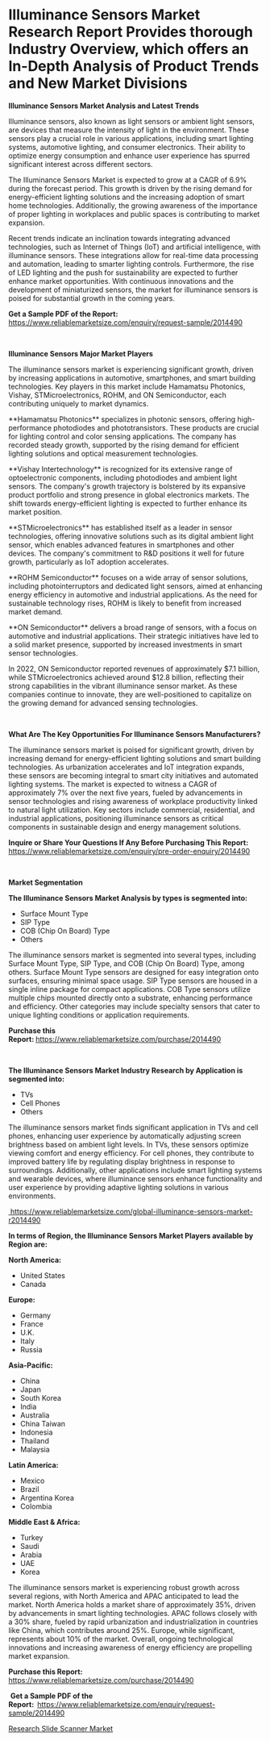 <p><h1>Illuminance Sensors Market Research Report Provides thorough Industry Overview, which offers an In-Depth Analysis of Product Trends and New Market Divisions</h1></p><p><strong>Illuminance Sensors Market Analysis and Latest Trends</strong></p>
<p><p>Illuminance sensors, also known as light sensors or ambient light sensors, are devices that measure the intensity of light in the environment. These sensors play a crucial role in various applications, including smart lighting systems, automotive lighting, and consumer electronics. Their ability to optimize energy consumption and enhance user experience has spurred significant interest across different sectors.</p><p>The Illuminance Sensors Market is expected to grow at a CAGR of 6.9% during the forecast period. This growth is driven by the rising demand for energy-efficient lighting solutions and the increasing adoption of smart home technologies. Additionally, the growing awareness of the importance of proper lighting in workplaces and public spaces is contributing to market expansion.</p><p>Recent trends indicate an inclination towards integrating advanced technologies, such as Internet of Things (IoT) and artificial intelligence, with illuminance sensors. These integrations allow for real-time data processing and automation, leading to smarter lighting controls. Furthermore, the rise of LED lighting and the push for sustainability are expected to further enhance market opportunities. With continuous innovations and the development of miniaturized sensors, the market for illuminance sensors is poised for substantial growth in the coming years.</p></p>
<p><strong>Get a Sample PDF of the Report:&nbsp;</strong> <a href="https://www.reliablemarketsize.com/enquiry/request-sample/2014490?utm_campaign=2747&utm_medium=2&utm_source=Github&utm_content=ia&utm_term=29032025&utm_id=illuminance-sensors">https://www.reliablemarketsize.com/enquiry/request-sample/2014490</a></p>
<p>&nbsp;</p>
<p><strong>Illuminance Sensors Major Market Players</strong></p>
<p><p>The illuminance sensors market is experiencing significant growth, driven by increasing applications in automotive, smartphones, and smart building technologies. Key players in this market include Hamamatsu Photonics, Vishay, STMicroelectronics, ROHM, and ON Semiconductor, each contributing uniquely to market dynamics.</p><p>**Hamamatsu Photonics** specializes in photonic sensors, offering high-performance photodiodes and phototransistors. These products are crucial for lighting control and color sensing applications. The company has recorded steady growth, supported by the rising demand for efficient lighting solutions and optical measurement technologies.</p><p>**Vishay Intertechnology** is recognized for its extensive range of optoelectronic components, including photodiodes and ambient light sensors. The company's growth trajectory is bolstered by its expansive product portfolio and strong presence in global electronics markets. The shift towards energy-efficient lighting is expected to further enhance its market position.</p><p>**STMicroelectronics** has established itself as a leader in sensor technologies, offering innovative solutions such as its digital ambient light sensor, which enables advanced features in smartphones and other devices. The company's commitment to R&D positions it well for future growth, particularly as IoT adoption accelerates.</p><p>**ROHM Semiconductor** focuses on a wide array of sensor solutions, including photointerruptors and dedicated light sensors, aimed at enhancing energy efficiency in automotive and industrial applications. As the need for sustainable technology rises, ROHM is likely to benefit from increased market demand.</p><p>**ON Semiconductor** delivers a broad range of sensors, with a focus on automotive and industrial applications. Their strategic initiatives have led to a solid market presence, supported by increased investments in smart sensor technologies.</p><p>In 2022, ON Semiconductor reported revenues of approximately $7.1 billion, while STMicroelectronics achieved around $12.8 billion, reflecting their strong capabilities in the vibrant illuminance sensor market. As these companies continue to innovate, they are well-positioned to capitalize on the growing demand for advanced sensing technologies.</p></p>
<p>&nbsp;</p>
<p><strong>What Are The Key Opportunities For Illuminance Sensors Manufacturers?</strong></p>
<p><p>The illuminance sensors market is poised for significant growth, driven by increasing demand for energy-efficient lighting solutions and smart building technologies. As urbanization accelerates and IoT integration expands, these sensors are becoming integral to smart city initiatives and automated lighting systems. The market is expected to witness a CAGR of approximately 7% over the next five years, fueled by advancements in sensor technologies and rising awareness of workplace productivity linked to natural light utilization. Key sectors include commercial, residential, and industrial applications, positioning illuminance sensors as critical components in sustainable design and energy management solutions.</p></p>
<p><strong>Inquire or Share Your Questions If Any Before Purchasing This Report:</strong> <a href="https://www.reliablemarketsize.com/enquiry/pre-order-enquiry/2014490?utm_campaign=2747&utm_medium=2&utm_source=Github&utm_content=ia&utm_term=29032025&utm_id=illuminance-sensors">https://www.reliablemarketsize.com/enquiry/pre-order-enquiry/2014490</a></p>
<p>&nbsp;</p>
<p><strong>Market Segmentation</strong></p>
<p><strong>The Illuminance Sensors Market Analysis by types is segmented into:</strong></p>
<p><ul><li>Surface Mount Type</li><li>SIP Type</li><li>COB (Chip On Board) Type</li><li>Others</li></ul></p>
<p><p>The illuminance sensors market is segmented into several types, including Surface Mount Type, SIP Type, and COB (Chip On Board) Type, among others. Surface Mount Type sensors are designed for easy integration onto surfaces, ensuring minimal space usage. SIP Type sensors are housed in a single inline package for compact applications. COB Type sensors utilize multiple chips mounted directly onto a substrate, enhancing performance and efficiency. Other categories may include specialty sensors that cater to unique lighting conditions or application requirements.</p></p>
<p><strong>Purchase this Report:&nbsp;</strong><a href="https://www.reliablemarketsize.com/purchase/2014490?utm_campaign=2747&utm_medium=2&utm_source=Github&utm_content=ia&utm_term=29032025&utm_id=illuminance-sensors">https://www.reliablemarketsize.com/purchase/2014490</a></p>
<p>&nbsp;</p>
<p><strong>The Illuminance Sensors Market Industry Research by Application is segmented into:</strong></p>
<p><ul><li>TVs</li><li>Cell Phones</li><li>Others</li></ul></p>
<p><p>The illuminance sensors market finds significant application in TVs and cell phones, enhancing user experience by automatically adjusting screen brightness based on ambient light levels. In TVs, these sensors optimize viewing comfort and energy efficiency. For cell phones, they contribute to improved battery life by regulating display brightness in response to surroundings. Additionally, other applications include smart lighting systems and wearable devices, where illuminance sensors enhance functionality and user experience by providing adaptive lighting solutions in various environments.</p></p>
<p><a href="https://www.reliablemarketsize.com/global-illuminance-sensors-market-r2014490?utm_campaign=2747&utm_medium=2&utm_source=Github&utm_content=ia&utm_term=29032025&utm_id=illuminance-sensors">&nbsp;https://www.reliablemarketsize.com/global-illuminance-sensors-market-r2014490</a></p>
<p><strong>In terms of Region, the Illuminance Sensors Market Players available by Region are:</strong></p>
<p>
    <p> <strong> North America: </strong>
        <ul>
            <li>United States</li>
            <li>Canada</li>
        </ul>
        </p> 
    <p> <strong> Europe: </strong>
        <ul>
            <li>Germany</li>
            <li>France</li>
            <li>U.K.</li>
            <li>Italy</li>
            <li>Russia</li>
        </ul>
        </p> 
    <p> <strong> Asia-Pacific: </strong>
        <ul>
            <li>China</li>
            <li>Japan</li>
            <li>South Korea</li>
            <li>India</li>
            <li>Australia</li>
            <li>China Taiwan</li>
            <li>Indonesia</li>
            <li>Thailand</li>
            <li>Malaysia</li>
        </ul>
        </p> 
    <p> <strong> Latin America: </strong>
        <ul>
            <li>Mexico</li>
            <li>Brazil</li>
            <li>Argentina Korea</li>
            <li>Colombia</li>
        </ul>
        </p> 
    <p> <strong> Middle East & Africa: </strong>
        <ul>
            <li>Turkey</li>
            <li>Saudi</li>
            <li>Arabia</li>
            <li>UAE</li>
            <li>Korea</li>
        </ul>
    </p>
    </p>
<p><p>The illuminance sensors market is experiencing robust growth across several regions, with North America and APAC anticipated to lead the market. North America holds a market share of approximately 35%, driven by advancements in smart lighting technologies. APAC follows closely with a 30% share, fueled by rapid urbanization and industrialization in countries like China, which contributes around 25%. Europe, while significant, represents about 10% of the market. Overall, ongoing technological innovations and increasing awareness of energy efficiency are propelling market expansion.</p></p>
<p><strong>Purchase this Report: </strong><a href="https://www.reliablemarketsize.com/purchase/2014490?utm_campaign=2747&utm_medium=2&utm_source=Github&utm_content=ia&utm_term=29032025&utm_id=illuminance-sensors">https://www.reliablemarketsize.com/purchase/2014490</a></p>
<p>&nbsp;<strong>Get a Sample PDF of the Report:&nbsp;&nbsp;</strong><a href="https://www.reliablemarketsize.com/enquiry/request-sample/2014490?utm_campaign=2747&utm_medium=2&utm_source=Github&utm_content=ia&utm_term=29032025&utm_id=illuminance-sensors">https://www.reliablemarketsize.com/enquiry/request-sample/2014490</a></p>
<p><strong></strong></p>
<p><p><a href="https://github.com/berbelsagwan/Market-Research-Report-List-1/blob/main/research-slide-scanner-market.md?utm_campaign=2747&utm_medium=2&utm_source=Github&utm_content=ia&utm_term=29032025&utm_id=illuminance-sensors">Research Slide Scanner Market</a></p></p>